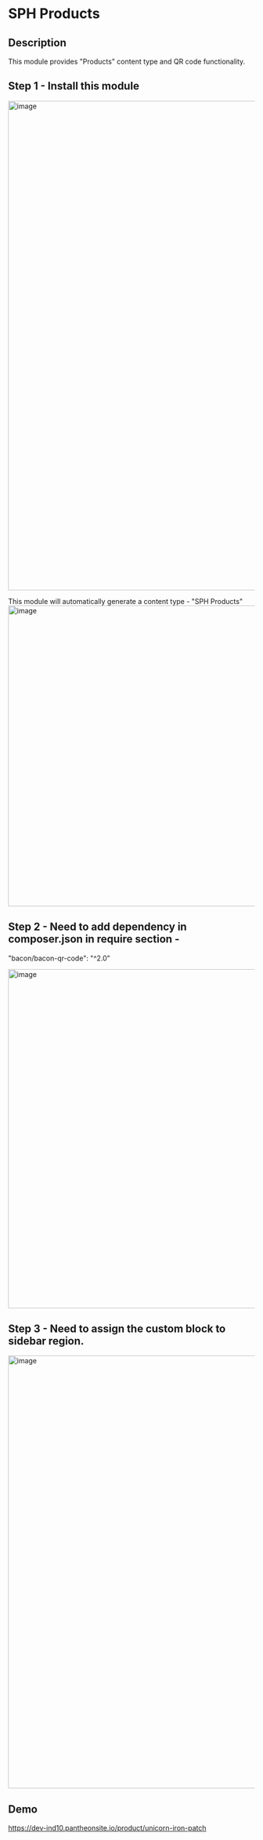 # SPH Products

## Description
This module provides "Products" content type and QR code functionality.

## Step 1 - Install this module

<img width="997" alt="image" src="https://user-images.githubusercontent.com/8183450/215567733-7623514f-c373-4f85-8fc0-a76fec104d92.png">

This module will automatically generate a content type - "SPH Products"
<img width="613" alt="image" src="https://user-images.githubusercontent.com/8183450/215566772-52c5e222-862f-4766-8929-d98156062d03.png">



## Step 2 - Need to add dependency in composer.json in require section -
"bacon/bacon-qr-code": "^2.0"

<img width="691" alt="image" src="https://user-images.githubusercontent.com/8183450/215558468-58094a91-cc8e-4e11-9c53-4e8acd85d845.png">

## Step 3 - Need to assign the custom block to sidebar region.
<img width="882" alt="image" src="https://user-images.githubusercontent.com/8183450/215567344-03dac71f-f478-472a-9367-06d6bfc6c6e9.png">

## Demo
https://dev-ind10.pantheonsite.io/product/unicorn-iron-patch

